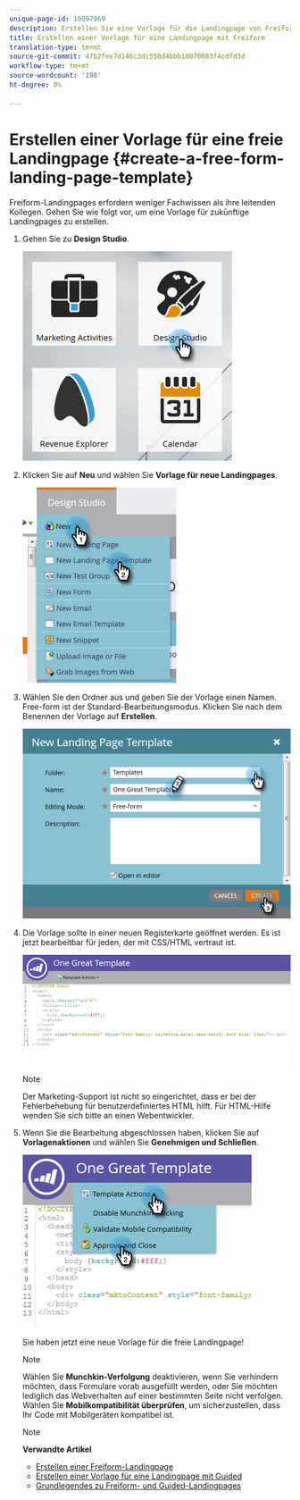 ```yaml
---
unique-page-id: 10097969
description: Erstellen Sie eine Vorlage für die Landingpage von Freiform - Marketing Docs - Produktdokumentation
title: Erstellen einer Vorlage für eine Landingpage mit Freiform
translation-type: tm+mt
source-git-commit: 47b2fee7d146c3dc558d4bbb10070683f4cdfd3d
workflow-type: tm+mt
source-wordcount: '198'
ht-degree: 0%

---
```



# Erstellen einer Vorlage für eine freie Landingpage {#create-a-free-form-landing-page-template}

Freiform-Landingpages erfordern weniger Fachwissen als ihre leitenden Kollegen. Gehen Sie wie folgt vor, um eine Vorlage für zukünftige Landingpages zu erstellen.

1. Gehen Sie zu **Design Studio**.

   ![](assets/one.png)

1. Klicken Sie auf **Neu** und wählen Sie **Vorlage für neue Landingpages**.

   ![](assets/two.png)

1. Wählen Sie den Ordner aus und geben Sie der Vorlage einen Namen. Free-form ist der Standard-Bearbeitungsmodus. Klicken Sie nach dem Benennen der Vorlage auf **Erstellen**.

   ![](assets/three.png)

1. Die Vorlage sollte in einer neuen Registerkarte geöffnet werden. Es ist jetzt bearbeitbar für jeden, der mit CSS/HTML vertraut ist.

   ![](assets/four.png)

   >[!NOTE]
   >
   >Der Marketing-Support ist nicht so eingerichtet, dass er bei der Fehlerbehebung für benutzerdefiniertes HTML hilft. Für HTML-Hilfe wenden Sie sich bitte an einen Webentwickler.

1. Wenn Sie die Bearbeitung abgeschlossen haben, klicken Sie auf **Vorlagenaktionen** und wählen Sie **Genehmigen und Schließen**.

   ![](assets/five.png)

   Sie haben jetzt eine neue Vorlage für die freie Landingpage!

   >[!NOTE]
   >
   >Wählen Sie **Munchkin-Verfolgung** deaktivieren, wenn Sie verhindern möchten, dass Formulare vorab ausgefüllt werden, oder Sie möchten lediglich das Webverhalten auf einer bestimmten Seite nicht verfolgen.\
   >Wählen Sie **Mobilkompatibilität überprüfen**, um sicherzustellen, dass Ihr Code mit Mobilgeräten kompatibel ist.

   >[!NOTE]
   >
   >**Verwandte Artikel**
   >
   >    
   >    
   >    * [Erstellen einer Freiform-Landingpage](../../../../product-docs/demand-generation/landing-pages/free-form-landing-pages/create-a-free-form-landing-page.md)
   >    * [Erstellen einer Vorlage für eine Landingpage mit Guided](create-a-guided-landing-page-template.md)
   >    * [Grundlegendes zu Freiform- und Guided-Landingpages](../../../../product-docs/demand-generation/landing-pages/understanding-landing-pages/understanding-free-form-vs-guided-landing-pages.md)


